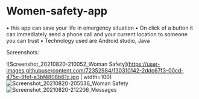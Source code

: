 # Women-safety-app
• this app can save your life in emergency situation
• On click of a button it can immediately send a phone call and your current location to someone you can trust
• Technology used are Android studio, Java

Screenshots:



![Screenshot_20210820-210052_Woman Safety](https://user-images.githubusercontent.com/72352984/130310142-2ddc67f3-00cd-475c-9fef-a3bf4808b61c.jpg | width=100)
![Screenshot_20210820-205536_Woman Safety](https://user-images.githubusercontent.com/72352984/130310145-6e19252a-1201-4992-a866-8afdc91b1daa.jpg)
![Screenshot_20210820-212206_Messages](https://user-images.githubusercontent.com/72352984/130310148-d79691bd-b379-4049-bbbc-54599883ef80.jpg)



